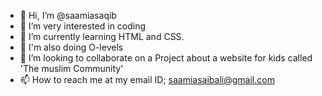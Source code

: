 - 👋 Hi, I’m @saamiasaqib
- 👀 I’m very interested in coding
- 🌱 I’m currently learning HTML and CSS.
- 🌱 I'm also doing O-levels
- 💞️ I’m looking to collaborate on a Project about a
  website for kids called 'The muslim Community'
- 📫 How to reach me at my email ID; saamiasaibali@gmail.com

<!---
saamiasaqib/saamiasaqib is a ✨ special ✨ repository because its `README.md` (this file) appears on your GitHub profile.
You can click the Preview link to take a look at your changes.
--->
